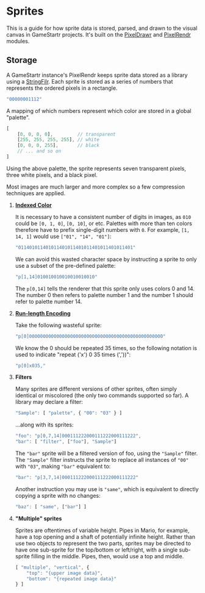 # Sprites

This is a guide for how sprite data is stored, parsed, and drawn to the visual canvas in GameStartr projects.
It's built on the [PixelDrawr](https://github.com/FullScreenShenanigans/PixelDrawr) and [PixelRendr](https://github.com/FullScreenShenanigans/PixelRendr) modules.

## Storage

A GameStartr instance's PixelRendr keeps sprite data stored as a library using a [StringFilr](https://github.com/FullScreenShenanigans/StringFilr).
Each sprite is stored as a series of numbers that represents the ordered pixels in a rectangle.

```javascript
"00000001112"
```

A mapping of which numbers represent which color are stored in a global "palette".
    
```javascript
[
    [0, 0, 0, 0],         // transparent
    [255, 255, 255, 255], // white
    [0, 0, 0, 255],       // black
    // ... and so on
]
```
    
Using the above palette, the sprite represents seven transparent pixels, three white pixels, and a black pixel.

Most images are much larger and more complex so a few compression techniques are applied.

1. **[Indexed Color](https://en.wikipedia.org/wiki/Indexed_color)**

    It is necessary to have a consistent number of digits in images, as `010` could be `[0, 1, 0]`, `[0, 10]`, or etc.
    Palettes with more than ten colors therefore have to prefix single-digit numbers with `0`.
    For example, `[1, 14, 1]` would use `["01", "14", "01"]`:

    ```javascript
    "011401011401011401011401011401011401011401"
    ```

    We can avoid this wasted character space by instructing a sprite to only use a subset of the pre-defined palette:

    ```javascript
    "p[1,14]010010010010010010010"
    ```

    The `p[0,14]` tells the renderer that this sprite only uses colors 0 and 14.
    The number 0 then refers to palette number 1 and the number 1 should refer to palette number 14.

2. **[Run-length Encoding](https://en.wikipedia.org/wiki/Run-length_encoding)**

    Take the following wasteful sprite:

    ```javascript
    "p[0]0000000000000000000000000000000000000000000000000"
    ```

    We know the 0 should be repeated 35 times, so the following notation is used to indicate "repeat ('x') 0 35 times (','))":

    ```javascript
    "p[0]x035,"
    ```

3. **Filters**

    Many sprites are different versions of other sprites, often simply identical or miscolored (the only two commands supported so far).
    A library may declare a filter:

    ```javascript
    "Sample": [ "palette", { "00": "03" } ]
    ```

    ...along with its sprites:

    ```javascript
    "foo": "p[0,7,14]000111222000111222000111222",
    "bar": [ "filter", ["foo"], "Sample"]
    ```

    The `"bar"` sprite will be a filtered version of foo, using the `"Sample"` filter.
    The `"Sample"` filter instructs the sprite to replace all instances of `"00"` with `"03"`, making `"bar"` equivalent to:
 
    ```javascript
    "bar": "p[3,7,14]000111222000111222000111222"
    ```
 
    Another instruction you may use is `"same"`, which is equivalent to directly copying a sprite with no changes:

    ```javascript
    "baz": [ "same", ["bar"] ]
    ```

4. **"Multiple" sprites**

    Sprites are oftentimes of variable height.
    Pipes in Mario, for example, have a top opening and a shaft of potentially infinite height.
    Rather than use two objects to represent the two parts, sprites may be directed to have one sub-sprite for the top/bottom or left/right, with a single sub-sprite filling in the middle.
    Pipes, then, would use a top and middle.

    ```javascript
    [ "multiple", "vertical", {
        "top": "{upper image data}",
        "bottom": "{repeated image data}"
    } ]
    ```
